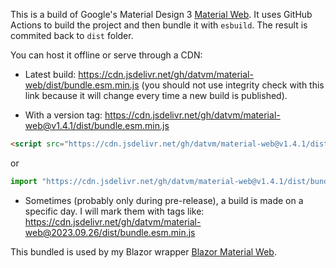 This is a build of Google's Material Design 3 [Material Web](https://github.com/material-components/material-web). It uses GitHub Actions to build the project and then bundle it with `esbuild`. The result is commited back to `dist` folder.

You can host it offline or serve through a CDN:

- Latest build: https://cdn.jsdelivr.net/gh/datvm/material-web/dist/bundle.esm.min.js (you should not use integrity check with this link because it will change every time a new build is published).

- With a version tag: https://cdn.jsdelivr.net/gh/datvm/material-web@v1.4.1/dist/bundle.esm.min.js

```html
<script src="https://cdn.jsdelivr.net/gh/datvm/material-web@v1.4.1/dist/bundle.esm.min.js" integrity="sha512-Al0GmQ8qyxnaPrSqtlREJ5FG2fQVJIz59PJYzJyv4vNMArT9uO8gvHk/YXDES3a4uyfnWFCMl/OSOqf3/s3fYA==" crossorigin="anonymous"></script>
```

or

```ts
import "https://cdn.jsdelivr.net/gh/datvm/material-web@v1.4.1/dist/bundle.esm.min.js";
```

- Sometimes (probably only during pre-release), a build is made on a specific day. I will mark them with tags like: https://cdn.jsdelivr.net/gh/datvm/material-web@2023.09.26/dist/bundle.esm.min.js

This bundled is used by my Blazor wrapper [Blazor Material Web](https://github.com/datvm/BlazorMaterialWeb/).